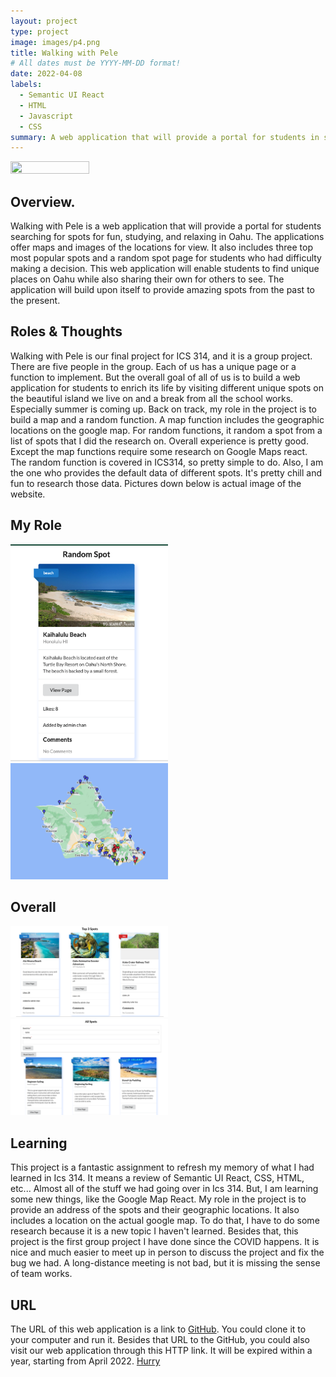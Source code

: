 ```yaml
---
layout: project
type: project
image: images/p4.png
title: Walking with Pele
# All dates must be YYYY-MM-DD format!
date: 2022-04-08
labels:
  - Semantic UI React
  - HTML
  - Javascript 
  - CSS
summary: A web application that will provide a portal for students in search of adventure.
---
```


<img class="ui medium left floated image" src="../images/Landp.png" width="50%" height="50%">

## Overview.

Walking with Pele is a web application that will provide a portal for students searching for spots for fun, studying, and relaxing in Oahu. The applications offer maps and images of the locations for view. It also includes three top most popular spots and a random spot page for students who had difficulty making a decision. This web application will enable students to find unique places on Oahu while also sharing their own for others to see. The application will build upon itself to provide amazing spots from the past to the present. 

## Roles & Thoughts 

Walking with Pele is our final project for ICS 314, and it is a group project. There are five people in the group. Each of us has a unique page or a function to implement. But the overall goal of all of us is to build a web application for students to enrich its life by visiting different unique spots on the beautiful island we live on and a break from all the school works. Especially summer is coming up. Back on track, my role in the project is to build a map and a random function. A map function includes the geographic locations on the google map. For random functions, it random a spot from a list of spots that I did the research on. Overall experience is pretty good. Except the map functions require some research on Google Maps react. The random function is covered in ICS314, so pretty simple to do. Also, I am the one who provides the default data of different spots. It's pretty chill and fun to research those data. Pictures down below is actual image of the website. 

## My Role
<img class="ui medium left floated image" src="../images/RandF.png" width="50%" height="50%">
<img class="ui medium left floated image" src="../images/MapF.png" width="50%" height="50%">

## Overall 
<img class="ui medium left floated image" src="../images/Top3.png" width="50%" height="50%">
<img class="ui medium left floated image" src="../images/SpotL.png" width="50%" height="50%">

## Learning

This project is a fantastic assignment to refresh my memory of what I had learned in Ics 314. It means a review of Semantic UI React, CSS, HTML, etc... Almost all of the stuff we had going over in Ics 314. But, I am learning some new things, like the Google Map React. My role in the project is to provide an address of the spots and their geographic locations. It also includes a location on the actual google map. To do that, I have to do some research because it is a new topic I haven't learned. Besides that, this project is the first group project I have done since the COVID happens. It is nice and much easier to meet up in person to discuss the project and fix the bug we had. A long-distance meeting is not bad, but it is missing the sense of team works. 

## URL

The URL of this web application is a link to <a href="https://walking-with-pele.github.io/">GitHub</a>. You could clone it to your computer and run it. 
Besides that URL to the GitHub, you could also visit our web application through this HTTP link. It will be expired within a year, starting from April 2022. <a href="https://walking-with-pele.xyz/#/">Hurry</a>

